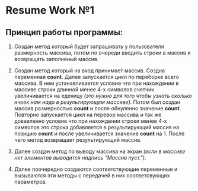 # Resume Work №1

## Принцип работы программы:

1. Создан метод который будет запрашивать у пользователя размерность массива, потом по очереди вводить строки в массив и возвращать заполненый массив.

2. Создан метод который на вход принимает массив. Создна переменная **count**. Далее запускается цикл по переборке всего массива. В нем устанавливается условие что при нахождении в массиве строки длинной менее 4-х символов счетчик увеличивается на еденицу *(это нужно для того чтобы узнать сколько ячеек нам надо в результирующем массиве)*. Потом был создан массив размерностью **count** и после обнуленно значение **count**. Повторно запускается цикл на перевор массива и так же довавленно условие что при нахождении строки менее 4-х символов это строка добавляется в результирующий массив на позицию **count** и после увеличивается значение **count** на 1. После чего метод возвращает результирующий массив.

3. Далее создан метод по выводу массива на экран *(если в массиве нет элементов выводится надпись "Массив пуст.")*.
 
4. Далее поочередно создаются соответствующие переменные и вызываются эти методы с передачей в них соответсвующих параметров.
